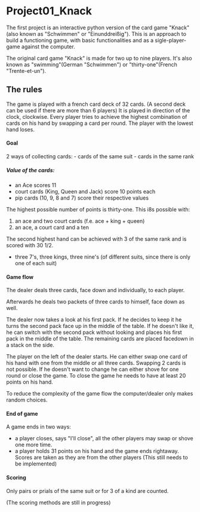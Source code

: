 # Project01_Knack
The first project is an interactive python version of the card game "Knack" (also known as "Schwimmen" or "Einunddreißig"). This is an approach to build a functioning game, with basic functionalities and as a sigle-player-game against the computer. 

The original card game "Knack" is made for two up to nine players. It's also known as "swimming"(German "Schwimmen") or "thirty-one"(French "Trente-et-un").

## The rules 

The game is played with a french card deck of 32 cards. (A second deck can be used if there are more than 6 players) It is played in direction of the clock, clockwise. Every player tries to achieve the highest combination of cards on his hand by swapping a card per round. The player with the lowest hand loses.

#### Goal

2 ways of collecting cards:
    - cards of the same suit
    - cards in the same rank 
    
##### Value of the cards:
- an Ace scores 11
- court cards (King, Queen and Jack) score 10 points each
- pip cards (10, 9, 8 and 7) score their respective values

The highest possible number of points is thirty-one. This i8s possible with:
1. an ace and two court cards (f.e. ace + king + queen)
2. an ace, a court card and a ten

The second highest hand can be achieved with 3 of the same rank and is scored with 30 1/2.
- three 7's, three kings, three nine's (of different suits, since there is only one of each suit)

#### Game flow

The dealer deals three cards, face down and individually, to each player. 

Afterwards he deals two packets of three cards to himself, face down as well. 

The dealer now takes a look at his first pack. If he decides to keep it he turns the second pack face up in the middle of the table. If he doesn't like it, he can switch with the second pack without looking and places his first pack in the middle of the table. The remaining cards are placed facedown in a stack on the side. 

The player on the left of the dealer starts. He can either swap one card of his hand with one from the middle or all three cards. Swapping 2 cards is not possible. 
If he doesn't want to change he can either shove for one round or close the game. To close the game he needs to have at least 20 points on his hand. 

To reduce the complexity of the game flow the computer/dealer only makes random choices. 

#### End of game 
A game ends in two ways:

- a player closes, says "I'll close", all the other players may swap or shove one more time. 
- a player holds 31 points on his hand and the game ends rightaway. Scores are taken as they are from the other players (This still needs to be implemented)

#### Scoring

Only pairs or prials of the same suit or for 3 of a kind are counted. 

(The scoring methods are still in progress)










